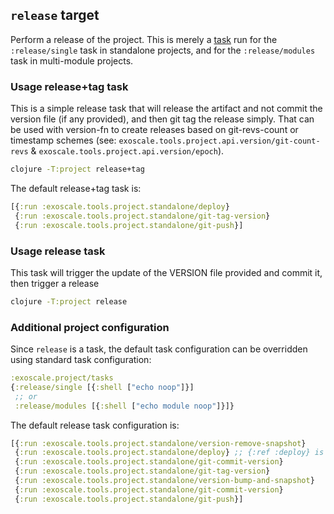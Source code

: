 ## `release` target

Perform a release of the project. This is merely a [task](../task.md) run
for the `:release/single` task in standalone projects, and for the `:release/modules`
task in multi-module projects.

### Usage release+tag task

This is a simple release task that will release the artifact and not commit the
version file (if any provided), and then git tag the release simply. That can be
used with version-fn to create releases based on git-revs-count or timestamp
schemes (see: `exoscale.tools.project.api.version/git-count-revs` &
`exoscale.tools.project.api.version/epoch`).

```bash
clojure -T:project release+tag
```

The default release+tag task is:

``` clojure
[{:run :exoscale.tools.project.standalone/deploy}
 {:run :exoscale.tools.project.standalone/git-tag-version}
 {:run :exoscale.tools.project.standalone/git-push}]
```


### Usage release task

This task will trigger the update of the VERSION file provided and commit it, then trigger a release

```bash
clojure -T:project release
```

### Additional project configuration

Since `release` is a task, the default task configuration can be overridden
using standard task configuration:


``` clojure
:exoscale.project/tasks
{:release/single [{:shell ["echo noop"]}]
 ;; or
 :release/modules [{:shell ["echo module noop"]}]}
```

The default release task configuration is:

``` clojure
[{:run :exoscale.tools.project.standalone/version-remove-snapshot}
 {:run :exoscale.tools.project.standalone/deploy} ;; {:ref :deploy} is used for multi module projects
 {:run :exoscale.tools.project.standalone/git-commit-version}
 {:run :exoscale.tools.project.standalone/git-tag-version}
 {:run :exoscale.tools.project.standalone/version-bump-and-snapshot}
 {:run :exoscale.tools.project.standalone/git-commit-version}
 {:run :exoscale.tools.project.standalone/git-push}]

```
